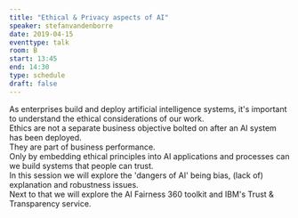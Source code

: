 ```yaml
---
title: "Ethical & Privacy aspects of AI"
speaker: stefanvandenborre
date: 2019-04-15
eventtype: talk
room: B
start: 13:45
end: 14:30
type: schedule
draft: false
---
```


As enterprises build and deploy artificial intelligence systems, it's important to understand the ethical considerations of our work.  
Ethics are not a separate business objective bolted on after an AI system has been deployed.  
They are part of business performance.  
Only by embedding ethical principles into AI applications and processes can we build systems that people can trust.  
In this session we will explore the 'dangers of AI' being bias, (lack of) explanation and robustness issues.  
Next to that we will explore the AI Fairness 360 toolkit and IBM's Trust & Transparency service.  

